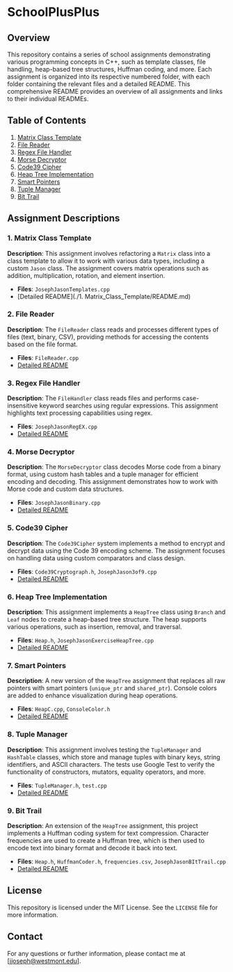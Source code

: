 # SchoolPlusPlus

## Overview
This repository contains a series of school assignments demonstrating various programming concepts in C++, such as template classes, file handling, heap-based tree structures, Huffman coding, and more. Each assignment is organized into its respective numbered folder, with each folder containing the relevant files and a detailed README. This comprehensive README provides an overview of all assignments and links to their individual READMEs.

## Table of Contents
1. [Matrix Class Template](#matrix-class-template)
2. [File Reader](#file-reader)
3. [Regex File Handler](#regex-file-handler)
4. [Morse Decryptor](#morse-decryptor)
5. [Code39 Cipher](#code39-cipher)
6. [Heap Tree Implementation](#heap-tree-implementation)
7. [Smart Pointers](#smart-pointers)
8. [Tuple Manager](#tuple-manager)
9. [Bit Trail](#bit-trail)

## Assignment Descriptions

### 1. Matrix Class Template
**Description**: This assignment involves refactoring a `Matrix` class into a class template to allow it to work with various data types, including a custom `Jason` class. The assignment covers matrix operations such as addition, multiplication, rotation, and element insertion.
- **Files**: `JosephJasonTemplates.cpp`
- [Detailed README](./1. Matrix_Class_Template/README.md)

### 2. File Reader
**Description**: The `FileReader` class reads and processes different types of files (text, binary, CSV), providing methods for accessing the contents based on the file format.
- **Files**: `FileReader.cpp`
- [Detailed README](./2._File_Reader/README.md)

### 3. Regex File Handler
**Description**: The `FileHandler` class reads files and performs case-insensitive keyword searches using regular expressions. This assignment highlights text processing capabilities using regex.
- **Files**: `JosephJasonRegEX.cpp`
- [Detailed README](./3._Regex_File_Handler/README.md)

### 4. Morse Decryptor
**Description**: The `MorseDecryptor` class decodes Morse code from a binary format, using custom hash tables and a tuple manager for efficient encoding and decoding. This assignment demonstrates how to work with Morse code and custom data structures.
- **Files**: `JosephJasonBinary.cpp`
- [Detailed README](./4._Morse_Decryptor/README.md)

### 5. Code39 Cipher
**Description**: The `Code39Cipher` system implements a method to encrypt and decrypt data using the Code 39 encoding scheme. The assignment focuses on handling data using custom comparators and class design.
- **Files**: `Code39Cryptograph.h`, `JosephJason3of9.cpp`
- [Detailed README](./5._Code39_Cipher/README.md)

### 6. Heap Tree Implementation
**Description**: This assignment implements a `HeapTree` class using `Branch` and `Leaf` nodes to create a heap-based tree structure. The heap supports various operations, such as insertion, removal, and traversal.
- **Files**: `Heap.h`, `JosephJasonExerciseHeapTree.cpp`
- [Detailed README](./6._Heap_Tree_Implementation/README.md)

### 7. Smart Pointers
**Description**: A new version of the `HeapTree` assignment that replaces all raw pointers with smart pointers (`unique_ptr` and `shared_ptr`). Console colors are added to enhance visualization during heap operations.
- **Files**: `HeapC.cpp`, `ConsoleColor.h`
- [Detailed README](./7._Smart_Pointers/README.md)

### 8. Tuple Manager
**Description**: This assignment involves testing the `TupleManager` and `HashTable` classes, which store and manage tuples with binary keys, string identifiers, and ASCII characters. The tests use Google Test to verify the functionality of constructors, mutators, equality operators, and more.
- **Files**: `TupleManager.h`, `test.cpp`
- [Detailed README](./8._Tuple_Manager/README.md)

### 9. Bit Trail
**Description**: An extension of the `HeapTree` assignment, this project implements a Huffman coding system for text compression. Character frequencies are used to create a Huffman tree, which is then used to encode text into binary format and decode it back into text.
- **Files**: `Heap.h`, `HuffmanCoder.h`, `frequencies.csv`, `JosephJasonBItTrail.cpp`
- [Detailed README](./9._Bit_Trail/README.md)

## License
This repository is licensed under the MIT License. See the `LICENSE` file for more information.

## Contact
For any questions or further information, please contact me at [jjoseph@westmont.edu].


